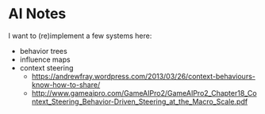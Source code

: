 # AI Notes

I want to (re)implement a few systems here:

- behavior trees
- influence maps
- context steering
  - https://andrewfray.wordpress.com/2013/03/26/context-behaviours-know-how-to-share/
  - http://www.gameaipro.com/GameAIPro2/GameAIPro2_Chapter18_Context_Steering_Behavior-Driven_Steering_at_the_Macro_Scale.pdf
  
